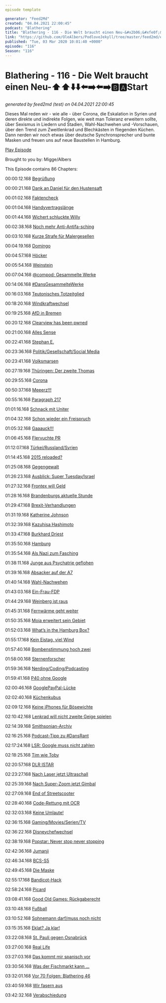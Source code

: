 ```yaml
---
episode template

generator: "Feed2Md"
created: "04.04.2021 22:00:45"
podcast: "Blathering"
title: "Blathering - 116 - Die Welt braucht einen Neu-&#x2b06;&#xfe0f;&#x2b06;&#xfe0f;&#x2b07;&#xfe0f;&#x2b07;&#xfe0f;&#x2b05;&#xfe0f;&#x27a1;&#xfe0f;&#x2b05;&#xfe0f;&#x27a1;&#xfe0f;&#x1f171;&#xfe0f;&#x1f170;&#xfe0f;Start"
link: "https://github.com/OleAlbers/PodloveJekyll/tree/master/feed2md/example/export/seasons/5/2020/3/Blathering - 116 - Die Welt braucht einen Neu-____________________Start.md"
published: "Tue, 03 Mar 2020 10:01:40 +0000"
episode: "116"
Season: "116"
---
```


# Blathering - 116 - Die Welt braucht einen Neu-&#x2b06;&#xfe0f;&#x2b06;&#xfe0f;&#x2b07;&#xfe0f;&#x2b07;&#xfe0f;&#x2b05;&#xfe0f;&#x27a1;&#xfe0f;&#x2b05;&#xfe0f;&#x27a1;&#xfe0f;&#x1f171;&#xfe0f;&#x1f170;&#xfe0f;Start
_generated by feed2md (test) on 04.04.2021 22:00:45_

Dieses Mal reden wir - wie alle - über Corona, die Eskalation in Syrien und deren direkte und indirekte Folgen, wie weit man Toleranz erweitern sollte, über Sexismus in Liedern und Stadien, Wahl-Nachwehen und -Vorschauen, über den Trend zum Zweitlenkrad und Blechkästen in fliegenden Küchen. Dann nerden wir noch etwas über deutsche Synchronsprecher und bunte Masken und freuen uns auf neue Baustellen in Hamburg.

[Play Episode](https://www.blathering.de/podlove/file/1139/s/feed/c/mp3/blathering_116.mp3)

Brought to you by: Migge/Albers

This Episode contains 86 Chapters:


00:00:12.168 [Begrüßung]()

00:00:21.168 [Dank an Daniel für den Hustensaft](https://twitter.com/DieLabertasche/)

00:01:02.168 [Faktencheck]()

00:01:04.168 [Handyvertragslänge](https://www.golem.de/news/kostenfallen-cdu-blockiert-begrenzung-von-handyvertraegen-auf-ein-jahr-2002-146933.html)

00:01:44.168 [Wichert schluckte Willy](https://www.mopo.de/hamburg/hamburger-pleite-autohaus-so-geht-es-mit-tiedtkes-wichtigster-filiale-weiter-32438440)

00:02:38.168 [Noch mehr Anti-Antifa-sching](https://twitter.com/AuschwitzMuseum/status/1232344591136968706)

00:03:10.168 [Kurze Strafe für Malergesellen](https://twitter.com/ichduersieesBLN/status/1232347965517377536)

00:04:19.168 [Domingo](https://twitter.com/tagesschau/status/1232306216992477184)

00:04:57.168 [Höcker](https://twitter.com/akm0803/status/1232212398364381184)

00:05:54.168 [Weinstein](https://www.deutschlandfunk.de/der-tag-drei-fuer-die-cdu.3415.de.html?dram:article_id=471096)

00:07:04.168 [@compod: Gesammelte Werke](https://twitter.com/search?q=(from%3Acompod)%20(%40blathering_pod)%20until%3A2020-03-03%20since%3A2020-02-25&src=typed_query&f=live)

00:14:06.168 [#DansGesammelteWerke](https://twitter.com/search?q=(from%3Aevildanwallace)%20(%40blathering_pod)%20until%3A2020-03-03%20since%3A2020-02-25&src=typed_query&f=live)

00:16:03.168 [Teutonisches Totzeitglied](https://www.tagesschau.de/inland/terrorzelle-gruppe-s-103.html)

00:18:20.168 [Windkraftwechsel](https://threadreaderapp.com/thread/1230539893656424448.html)

00:19:25.168 [AfD in Bremen](https://twitter.com/GrueneBremen/status/1232630524356780034)

00:20:12.168 [Clearview has been pwned](https://www.buzzfeednews.com/article/ryanmac/clearview-ai-fbi-ice-global-law-enforcement)

00:21:00.168 [Alles Sense](https://de.wikipedia.org/wiki/Alles_Sense)

00:22:41.168 [Stephan E.](https://twitter.com/samelou/status/1233476332320849920)

00:23:36.168 [Politik/Gesellschaft/Social Media]()

00:23:41.168 [Volksmarsen](https://www.hessenschau.de/panorama/16-jaehrige-ersthelferin-aus-volkmarsen,video-115680.html)

00:27:19.168 [Thüringen: Der zweite Thomas](https://www.zeit.de/politik/deutschland/2020-02/thomas-kemmerich-ministerpraesident-thueringen-regierungsarbeit/komplettansicht)

00:29:55.168 [Corona](https://de.wikipedia.org/wiki/SARS-CoV-2)

00:50:37.168 [Meeerz!!!](https://www.rnd.de/politik/merz-schockt-mit-aussage-rechtsradikalismus-mit-grenzkontrollen-bekampfen-7J7IOVPGFVDZLEWXSRJOTDD3QY.html)

00:55:16.168 [Paragraph 217](https://www.deutschlandfunk.de/der-tag-die-freiheit-sich-das-leben-zu-nehmen.3415.de.html?dram:article_id=471167)

01:01:16.168 [Schnack mit Uniter](https://www.t-online.de/nachrichten/deutschland/id_87411240/prueffall-uniter-hannibals-spzialkraefte-verein-traut-sich-aus-der-deckung.html)

01:04:32.168 [Schon wieder ein Freispruch](https://www.spiegel.de/politik/deutschland/sawsan-chebli-youtuber-timm-k-nach-hasskommentaren-vor-gericht-freigesprochen-a-90c56d9c-56e5-4e9b-bdad-3d2981bd2898)

01:05:32.168 [Gaaauck!!!](https://www.welt.de/politik/deutschland/article206222799/Joachim-Gauck-plaediert-fuer-erweiterte-Toleranz-gegenueber-AfD.html)

01:06:45.168 [Flervuchte PR](https://www.welt.de/vermischtes/article206251029/Berlin-Rapper-Fler-beleidigt-Frau-auf-Instagram-Polizei-wittert-Album-PR.html)

01:12:07.168 [Türkei/Russland/Syrien](https://www.merkur.de/politik/tuerkei-idlib-grenze-eu-syrien-soldaten-tote-luftangriff-russland-militaer-erdogan-nato-zr-13562519.html)

01:14:45.168 [2015 reloaded?](https://twitter.com/StefanLeifert/status/1233765025917153280)

01:25:08.168 [Gegengewalt](https://www.lr-online.de/lausitz/weisswasser/staatsschutz-ermittelt-afd-chef-tino-chrupalla-bei-autobrand-in-gablenz-leicht-verletzt-44238579.html)

01:26:23.168 [Ausblick: Super Tuesday/Israel](https://www.tagesschau.de/ausland/us-vorwahl-buttigieg-105.html)

01:27:32.168 [Frontex will Geld](https://netzpolitik.org/2020/frontex-schickt-fragdenstaat-rechnung-ueber-24-000-euro/)

01:28:16.168 [Brandenburgs aktuelle Stunde](https://taz.de/Hanau-Debatte-im-Brandenburger-Landtag/!5666910/)

01:29:47.168 [Brexit-Verhandlungen](https://twitter.com/tagesschau/status/1232997889703632897)

01:31:19.168 [Katherine Johnson](https://de.wikipedia.org/wiki/Katherine_Johnson)

01:32:39.168 [Kazuhisa Hashimoto](https://en.wikipedia.org/wiki/Kazuhisa_Hashimoto)

01:33:47.168 [Burkhard Driest](https://de.wikipedia.org/wiki/Burkhard_Driest)

01:35:50.168 [Hamburg]()

01:35:54.168 [Als Nazi zum Fasching](https://www.radiohamburg.de/Nachrichten/Hamburg-aktuell/Menschen-in-Hamburg/2020/Februar/Als-Nazi-zum-Fasching-Schule-suspendiert-Viertklaessler)

01:38:11.168 [Junge aus Psychatrie geflohen](https://www.mopo.de/hamburg/polizei/nach-amok-alarm-an-schule-junge--13--flieht-aus-psychiatrie---polizei-grosseinsatz-36337902)

01:39:16.168 [Absacker auf der A7](https://twitter.com/stammtischphilo/status/1233003481436389376)

01:40:14.168 [Wahl-Nachwehen](https://www.ndr.de/nachrichten/hamburg/wahl/buergerschaftswahl_2020/Wahl-Hamburg-Weitere-Panne-bei-der-Auszaehlung,wahlhh122.html)

01:43:03.168 [Ein-Frau-FDP](https://www.ndr.de/nachrichten/hamburg/wahl/buergerschaftswahl_2020/FDP-Von-Treuenfels-nimmt-Direktmandat-an,hhwahl340.html)

01:44:29.168 [Weinberg ist raus](https://www.welt.de/regionales/hamburg/article206109843/CDU-Desaster-Weinberg-und-Wersich-schaffen-es-nicht-in-die-Buergerschaft.html)

01:45:31.168 [Fernwärme geht weiter](https://waerme.hamburg/Leitung-Bramfeld)

01:50:35.168 [Moia erweitert sein Gebiet](https://www.hamburg1.de/nachrichten/44021/Moia_bald_auch_am_Stadtrand_unterwegs.html)

01:52:03.168 [What’s in the Hamburg Box?](https://hamburgbox.de/)

01:55:17.168 [Kein Eistag, viel Wind](https://twitter.com/Kachelmannwettr/status/1234468726541561857)

01:57:40.168 [Bombenstimmung hoch zwei](https://www.harburg-aktuell.de/news/kurzmeldungen/19187-wilhelmsburg-zweite-bombe-auf-raffineriegelaende-entschaerft.html)

01:58:00.168 [Sternenforscher](https://www.ndr.de/nachrichten/hamburg/Helfer-zur-Erforschung-unbekannter-Galaxien-gesucht,hobbyastronomen100.html)

01:59:36.168 [Nerding/Coding/Podcasting]()

01:59:41.168 [P40 ohne Google](https://www.zdnet.de/88377201/huawei-p40-pro-erscheint-am-26-maerz/)

02:00:46.168 [GooglePayPal-Lücke](https://www.heise.de/security/meldung/PayPal-ueber-Google-Pay-Luecke-noch-immer-nicht-behoben-und-wohl-schlimmer-als-befuerchtet-4668350.html)

02:02:40.168 [Küchenkubus](https://twitter.com/stammtischphilo/status/1232633657199906816)

02:09:12.168 [Keine iPhones für Bösewichte](https://www.theguardian.com/technology/2020/feb/26/apple-does-not-let-bad-guys-use-iphones-on-screen)

02:10:42.168 [Lenkrad will nicht zweite Geige spielen](https://www.gtplanet.net/forum/threads/gt-sport-splitscreen-two-wheels.371507/)

02:14:39.168 [Smithsonian-Archiv](https://www.heise.de/newsticker/meldung/Smithsonian-Fast-3-Millionen-Bilder-online-und-frei-verfuegbar-4668815.html)

02:16:25.168 [Podcast-Tipp zu #DansRant](http://nachgefragt-podcast.de/2020/02/27/ngf031-thema-mobilfunkstandard-5g/)

02:17:24.168 [LSR: Google muss nicht zahlen](https://www.heise.de/newsticker/meldung/Leistungsschutzrecht-Google-darf-verguetungspflichtige-Presseangebote-ausblenden-4671466.html)

02:18:25.168 [Tim wie Toby](https://freakshow.fm/fs247-pulp-fiction-koffermoment)

02:20:57.168 [DLR ISTAR](https://www.golem.de/news/forschungsflugzeug-raumgleiter-und-airbus-a-380-zugleich-2002-146909.html)

02:23:27.168 [Nach Laser jetzt Ultraschall](https://techxplore.com/news/2020-02-surfing-hacks-siri-google-ultrasonic.html)

02:25:39.168 [Nach Super-Zoom jetzt Gimbal](https://petapixel.com/2020/02/29/vivos-new-concept-phone-features-a-gimbal-stabilizing-camera/)

02:27:09.168 [End of Streetscooter](https://www.tagesschau.de/wirtschaft/boerse/streetscooter-107.html)

02:28:40.168 [Code-Rettung mit OCR](https://www.newocr.com/)

02:32:03.168 [Keine Umlaute!](https://www.natürlich.sh/)

02:36:15.168 [Gaming/Movies/Serien/TV]()

02:36:22.168 [Disneychefwechsel](https://www.tagesschau.de/wirtschaft/walt-disney-chef-aus-101.html)

02:38:19.168 [Popstar: Never stop never stopping](https://twitter.com/stammtischphilo/status/1233304767721615360)

02:42:36.168 [Jumanji](https://de.wikipedia.org/wiki/Jumanji:_Willkommen_im_Dschungel)

02:46:34.168 [BCS-S5](https://twitter.com/stammtischphilo/status/1233753955127173123)

02:49:45.168 [Die Maske](https://de.wikipedia.org/wiki/Die_Maske_(1994))

02:55:17.168 [Bandicot-Hack](https://www.youtube.com/watch?v=izxXGuVL21o)

02:58:24.168 [Picard](https://de.wikipedia.org/wiki/In_den_H%C3%A4nden_der_Borg_/_Angriffsziel_Erde)

03:08:41.168 [Good Old Games: Rückgaberecht](https://twitter.com/GOGcomDE/status/1232678395298959360)

03:10:48.168 [Fußball]()

03:10:52.168 [Sohnemann darf/muss noch nicht](https://twitter.com/tmigge/status/1233150166749892608)

03:15:35.168 [Eklat? Ja klar!](https://www.t-online.de/sport/fussball/bundesliga/id_87436360/hass-botschaften-gegen-hopp-darum-ist-bayerns-plakat-jetzt-kein-skandal.html)

03:22:08.168 [St. Pauli gegen Osnabrück](https://www.stefangroenveld.de/2020/derbyfluch-besiegt/)

03:27:00.168 [Real Life]()

03:27:03.168 [Das kommt mir spanisch vor](https://twitter.com/stammtischphilo/status/1233359767776768001)

03:30:56.168 [Was der Fischmarkt kann …](https://twitter.com/stammtischphilo/status/1234482597004271618)

03:32:01.168 [Vor 70 Folgen: Blathering 46](https://www.blathering.de/2018/03/blathering-046-von-maeusen-und-menschen/)

03:40:59.168 [Wir fasern aus]()

03:42:32.168 [Verabschiedung]()


